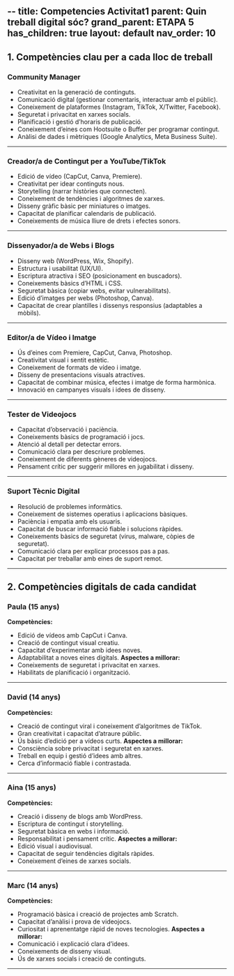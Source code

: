 --
title:  Competencies Activitat1
parent: Quin treball digital sóc?
grand_parent: ETAPA 5
has_children: true
layout: default
nav_order: 10
---





## **1. Competències clau per a cada lloc de treball**

### **Community Manager**

* Creativitat en la generació de continguts.
* Comunicació digital (gestionar comentaris, interactuar amb el públic).
* Coneixement de plataformes (Instagram, TikTok, X/Twitter, Facebook).
* Seguretat i privacitat en xarxes socials.
* Planificació i gestió d’horaris de publicació.
* Coneixement d’eines com Hootsuite o Buffer per programar contingut.
* Anàlisi de dades i mètriques (Google Analytics, Meta Business Suite).

---

### **Creador/a de Contingut per a YouTube/TikTok**

* Edició de vídeo (CapCut, Canva, Premiere).
* Creativitat per idear continguts nous.
* Storytelling (narrar històries que connecten).
* Coneixement de tendències i algoritmes de xarxes.
* Disseny gràfic bàsic per miniatures o imatges.
* Capacitat de planificar calendaris de publicació.
* Coneixements de música lliure de drets i efectes sonors.

---

### **Dissenyador/a de Webs i Blogs**

* Disseny web (WordPress, Wix, Shopify).
* Estructura i usabilitat (UX/UI).
* Escriptura atractiva i SEO (posicionament en buscadors).
* Coneixements bàsics d’HTML i CSS.
* Seguretat bàsica (copiar webs, evitar vulnerabilitats).
* Edició d’imatges per webs (Photoshop, Canva).
* Capacitat de crear plantilles i dissenys responsius (adaptables a mòbils).

---

### **Editor/a de Vídeo i Imatge**

* Ús d’eines com Premiere, CapCut, Canva, Photoshop.
* Creativitat visual i sentit estètic.
* Coneixement de formats de vídeo i imatge.
* Disseny de presentacions visuals atractives.
* Capacitat de combinar música, efectes i imatge de forma harmònica.
* Innovació en campanyes visuals i idees de disseny.

---

### **Tester de Videojocs**

* Capacitat d’observació i paciència.
* Coneixements bàsics de programació i jocs.
* Atenció al detall per detectar errors.
* Comunicació clara per descriure problemes.
* Coneixement de diferents gèneres de videojocs.
* Pensament crític per suggerir millores en jugabilitat i disseny.

---

### **Suport Tècnic Digital**

* Resolució de problemes informàtics.
* Coneixement de sistemes operatius i aplicacions bàsiques.
* Paciència i empatia amb els usuaris.
* Capacitat de buscar informació fiable i solucions ràpides.
* Coneixements bàsics de seguretat (virus, malware, còpies de seguretat).
* Comunicació clara per explicar processos pas a pas.
* Capacitat per treballar amb eines de suport remot.

---

## **2. Competències digitals de cada candidat**

### **Paula (15 anys)**

**Competències:**

* Edició de vídeos amb CapCut i Canva.
* Creació de contingut visual creatiu.
* Capacitat d’experimentar amb idees noves.
* Adaptabilitat a noves eines digitals.
  **Aspectes a millorar:**
* Coneixements de seguretat i privacitat en xarxes.
* Habilitats de planificació i organització.

---

### **David (14 anys)**

**Competències:**

* Creació de contingut viral i coneixement d’algoritmes de TikTok.
* Gran creativitat i capacitat d’atraure públic.
* Ús bàsic d’edició per a vídeos curts.
  **Aspectes a millorar:**
* Consciència sobre privacitat i seguretat en xarxes.
* Treball en equip i gestió d’idees amb altres.
* Cerca d’informació fiable i contrastada.

---

### **Aina (15 anys)**

**Competències:**

* Creació i disseny de blogs amb WordPress.
* Escriptura de contingut i storytelling.
* Seguretat bàsica en webs i informació.
* Responsabilitat i pensament crític.
  **Aspectes a millorar:**
* Edició visual i audiovisual.
* Capacitat de seguir tendències digitals ràpides.
* Coneixement d’eines de xarxes socials.

---

### **Marc (14 anys)**

**Competències:**

* Programació bàsica i creació de projectes amb Scratch.
* Capacitat d’anàlisi i prova de videojocs.
* Curiositat i aprenentatge ràpid de noves tecnologies.
  **Aspectes a millorar:**
* Comunicació i explicació clara d’idees.
* Coneixements de disseny visual.
* Ús de xarxes socials i creació de continguts.

---


